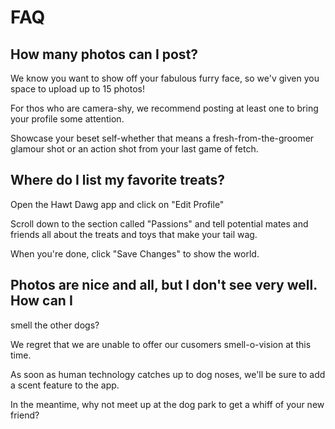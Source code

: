 # FAQ

## How many photos can I post?

We know you want to show off your fabulous furry face, so we'v
given you space to upload up to 15 photos!

For thos who are camera-shy, we recommend posting at least one to
bring your profile some attention.

Showcase your beset self-whether that means a fresh-from-the-groomer
glamour shot or an action shot from your last game of fetch.

## Where do I list my favorite treats?

Open the Hawt Dawg app and click on "Edit Profile"

Scroll down to the section called "Passions" and tell
potential mates and friends all about the treats and toys
that make your tail wag.

When you're done, click "Save Changes" to show the world.

## Photos are nice and all, but I don't see very well. How can I 
smell the other dogs?

We regret that we are unable to offer our cusomers smell-o-vision
at this time.

As soon as human technology catches up to dog noses, we'll be 
sure to add a scent feature to the app.

In the meantime, why not meet up at the dog park to get a whiff
of your new friend?


